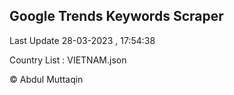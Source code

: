 

## Google Trends Keywords Scraper 
 
Last Update 28-03-2023 , 17:54:38

Country List :
VIETNAM.json



© Abdul Muttaqin 
